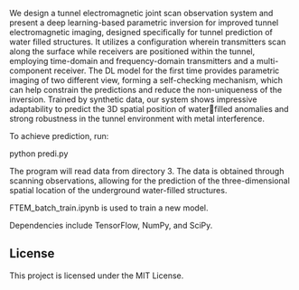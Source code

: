We design a tunnel electromagnetic joint scan observation system and present a deep learning-based parametric inversion for improved tunnel electromagnetic imaging, designed specifically for tunnel prediction of water filled structures. It utilizes a configuration
wherein transmitters scan along the surface while receivers are positioned within the tunnel, employing time-domain and frequency-domain transmitters and a multi-component receiver. The DL model for the first time provides parametric imaging of two different view, forming a self-checking mechanism, which
can help constrain the predictions and reduce the non-uniqueness of the inversion. Trained by synthetic data, our system shows impressive adaptability to predict the 3D spatial position of waterfilled anomalies and strong robustness in the tunnel environment
with metal interference.

To achieve prediction, run:

python predi.py

The program will read data from directory 3. The data is obtained through scanning observations, allowing for the prediction of the three-dimensional spatial location of the underground water-filled structures.

FTEM_batch_train.ipynb is used to train a new model.

Dependencies include TensorFlow, NumPy, and SciPy.

## License

This project is licensed under the MIT License.
